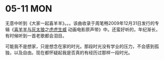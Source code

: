 # 05-11 MON

 无意中听到《大家一起喜羊羊》。。。该曲收录于周笔畅2009年12月31日发行的专辑《[喜羊羊与灰太狼](https://baike.baidu.com/item/%E5%96%9C%E7%BE%8A%E7%BE%8A%E4%B8%8E%E7%81%B0%E5%A4%AA%E7%8B%BC/936250)之[虎虎生威](https://baike.baidu.com/item/%E8%99%8E%E8%99%8E%E7%94%9F%E5%A8%81/4184852) 动画电影原声带》中。还蛮好听的，年纪渐长，有时候听到一首老歌都会泪目。

可能我不是想家，只是想念在家的时光。那段时光没有学业的压力，不会感到孤独，以及自由。现在都怀疑起我是否真的有经历过那样一段时光。

